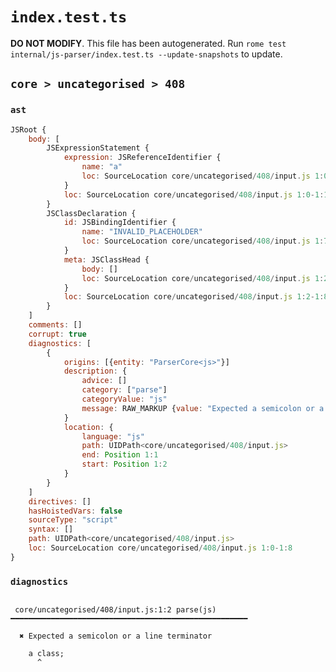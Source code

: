 # `index.test.ts`

**DO NOT MODIFY**. This file has been autogenerated. Run `rome test internal/js-parser/index.test.ts --update-snapshots` to update.

## `core > uncategorised > 408`

### `ast`

```javascript
JSRoot {
	body: [
		JSExpressionStatement {
			expression: JSReferenceIdentifier {
				name: "a"
				loc: SourceLocation core/uncategorised/408/input.js 1:0-1:1 (a)
			}
			loc: SourceLocation core/uncategorised/408/input.js 1:0-1:1
		}
		JSClassDeclaration {
			id: JSBindingIdentifier {
				name: "INVALID_PLACEHOLDER"
				loc: SourceLocation core/uncategorised/408/input.js 1:7-1:7
			}
			meta: JSClassHead {
				body: []
				loc: SourceLocation core/uncategorised/408/input.js 1:2-1:8
			}
			loc: SourceLocation core/uncategorised/408/input.js 1:2-1:8
		}
	]
	comments: []
	corrupt: true
	diagnostics: [
		{
			origins: [{entity: "ParserCore<js>"}]
			description: {
				advice: []
				category: ["parse"]
				categoryValue: "js"
				message: RAW_MARKUP {value: "Expected a semicolon or a line terminator"}
			}
			location: {
				language: "js"
				path: UIDPath<core/uncategorised/408/input.js>
				end: Position 1:1
				start: Position 1:2
			}
		}
	]
	directives: []
	hasHoistedVars: false
	sourceType: "script"
	syntax: []
	path: UIDPath<core/uncategorised/408/input.js>
	loc: SourceLocation core/uncategorised/408/input.js 1:0-1:8
}
```

### `diagnostics`

```

 core/uncategorised/408/input.js:1:2 parse(js) ━━━━━━━━━━━━━━━━━━━━━━━━━━━━━━━━━━━━━━━━━━━━━━━━━━━━━

  ✖ Expected a semicolon or a line terminator

    a class;
      ^


```
